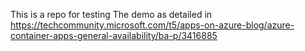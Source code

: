 This is a repo for testing The demo as detailed in
https://techcommunity.microsoft.com/t5/apps-on-azure-blog/azure-container-apps-general-availability/ba-p/3416885